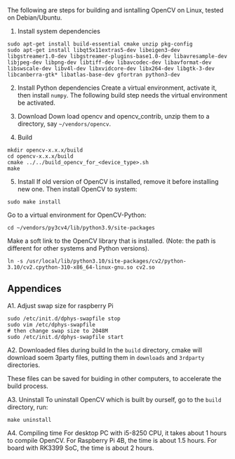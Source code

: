 The following are steps for building and isntalling OpenCV on Linux, tested on Debian/Ubuntu.

1. Install system dependencies
```
sudo apt-get install build-essential cmake unzip pkg-config
sudo apt-get install libqt5x11extras5-dev libeigen3-dev libgstreamer1.0-dev libgstreamer-plugins-base1.0-dev libavresample-dev libjpeg-dev libpng-dev libtiff-dev libavcodec-dev libavformat-dev libswscale-dev libv4l-dev libxvidcore-dev libx264-dev libgtk-3-dev libcanberra-gtk* libatlas-base-dev gfortran python3-dev
```
2. Install Python dependencies
Create a virtual environment, activate it, then install `numpy`.
The following build step needs the virtual environment be activated.

3. Download
Down load opencv and opencv_contrib, unzip them to a directory, say `~/vendors/opencv`.

4. Build
```
mkdir opencv-x.x.x/build
cd opencv-x.x.x/build
cmake ../../build_opencv_for_<device_type>.sh
make
```

5. Install
If old version of OpenCV is installed, remove it before installing new one.
Then install OpenCV to system:
```
sudo make install
```

Go to a virtual environment for OpenCV-Python:
```
cd ~/vendors/py3cv4/lib/python3.9/site-packages
```

Make a soft link to the OpenCV library that is installed. 
(Note: the path is different for other systems and Python versions).
```
ln -s /usr/local/lib/python3.10/site-packages/cv2/python-3.10/cv2.cpython-310-x86_64-linux-gnu.so cv2.so
```

Appendices
---
A1. Adjust swap size for raspberry Pi
```
sudo /etc/init.d/dphys-swapfile stop
sudo vim /etc/dphys-swapfile
# then change swap size to 2048M
sudo /etc/init.d/dphys-swapfile start
```

A2. Downloaded files during build
In the `build` directory, cmake will download soem 3party files, putting them in `downloads` and `3rdparty` directories.

These files can be saved for buiding in other computers, to accelerate the build process.

A3. Uninstall
To uninstall OpenCV which is built by ourself, go to the `build` directory, run:
```
make uninstall
```

A4. Compiling time
For desktop PC with i5-8250 CPU, it takes about 1 hours to compile OpenCV.
For Raspberry Pi 4B, the time is about 1.5 hours.
For board with RK3399 SoC, the time is about 2 hours.